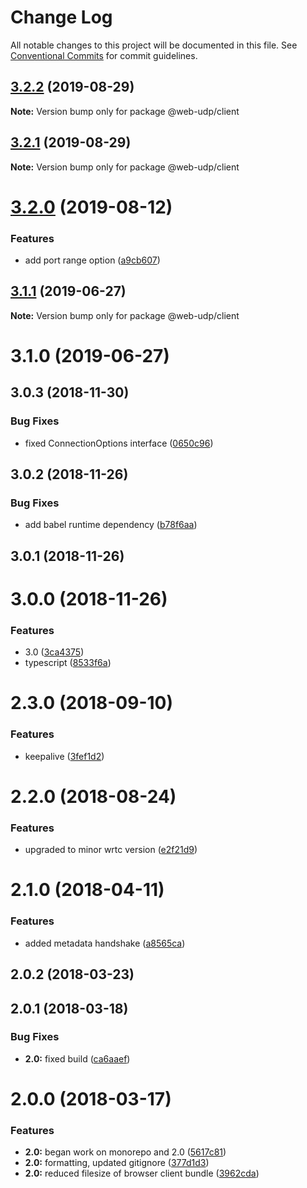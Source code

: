 # Change Log

All notable changes to this project will be documented in this file.
See [Conventional Commits](https://conventionalcommits.org) for commit guidelines.

## [3.2.2](https://github.com/osofour/web-udp/compare/@web-udp/client@3.2.1...@web-udp/client@3.2.2) (2019-08-29)

**Note:** Version bump only for package @web-udp/client





## [3.2.1](https://github.com/osofour/web-udp/compare/@web-udp/client@3.2.0...@web-udp/client@3.2.1) (2019-08-29)

**Note:** Version bump only for package @web-udp/client





# [3.2.0](https://github.com/osofour/web-udp/compare/@web-udp/client@3.1.1...@web-udp/client@3.2.0) (2019-08-12)


### Features

* add port range option ([a9cb607](https://github.com/osofour/web-udp/commit/a9cb607))





## [3.1.1](https://github.com/osofour/web-udp/compare/@web-udp/client@3.1.0...@web-udp/client@3.1.1) (2019-06-27)

**Note:** Version bump only for package @web-udp/client





# 3.1.0 (2019-06-27)



## 3.0.3 (2018-11-30)


### Bug Fixes

* fixed ConnectionOptions interface ([0650c96](https://github.com/osofour/web-udp/commit/0650c96))



## 3.0.2 (2018-11-26)


### Bug Fixes

* add babel runtime dependency ([b78f6aa](https://github.com/osofour/web-udp/commit/b78f6aa))



## 3.0.1 (2018-11-26)



# 3.0.0 (2018-11-26)


### Features

* 3.0 ([3ca4375](https://github.com/osofour/web-udp/commit/3ca4375))
* typescript ([8533f6a](https://github.com/osofour/web-udp/commit/8533f6a))



# 2.3.0 (2018-09-10)


### Features

* keepalive ([3fef1d2](https://github.com/osofour/web-udp/commit/3fef1d2))



# 2.2.0 (2018-08-24)


### Features

* upgraded to minor wrtc version ([e2f21d9](https://github.com/osofour/web-udp/commit/e2f21d9))



# 2.1.0 (2018-04-11)


### Features

* added metadata handshake ([a8565ca](https://github.com/osofour/web-udp/commit/a8565ca))



## 2.0.2 (2018-03-23)



## 2.0.1 (2018-03-18)


### Bug Fixes

* **2.0:** fixed build ([ca6aaef](https://github.com/osofour/web-udp/commit/ca6aaef))



# 2.0.0 (2018-03-17)


### Features

* **2.0:** began work on monorepo and 2.0 ([5617c81](https://github.com/osofour/web-udp/commit/5617c81))
* **2.0:** formatting, updated gitignore ([377d1d3](https://github.com/osofour/web-udp/commit/377d1d3))
* **2.0:** reduced filesize of browser client bundle ([3962cda](https://github.com/osofour/web-udp/commit/3962cda))
